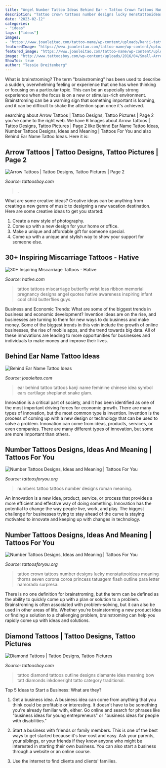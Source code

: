 ```yaml
---
title: "Angel Number Tattoo Ideas Behind Ear ~ Tattoo Crown Tattoos Number Designs Lucky Menstattooideas Meaning Thorns Seven Corona Coroa Princess Tatuagem Flash Outline Para Letter Namorado Surpresa"
description: "Tattoo crown tattoos number designs lucky menstattooideas meaning thorns seven corona coroa princess tatuagem flash outline para letter namorado surpresa"
date: "2023-02-12"
categories:
- "ideas"
tags: ["ideas"]
images:
- "https://www.joaoleitao.com/tattoo-name/wp-content/uploads/kanji-tattoo-idea-behind-ear.jpg"
featuredImage: "https://www.joaoleitao.com/tattoo-name/wp-content/uploads/kanji-tattoo-idea-behind-ear.jpg"
featured_image: "https://www.joaoleitao.com/tattoo-name/wp-content/uploads/kanji-tattoo-idea-behind-ear.jpg"
image: "http://www.tattoosboy.com/wp-content/uploads/2016/04/Small-Arrow-Tattoo-TB1456.jpg"
ShowToc: true
author: "Tessie Breitenberg"
---
```



What is brainstroming?
The term "brainstroming" has been used to describe a sudden, overwhelming feeling or experience that one has when thinking or focusing on a particular topic. This can be an especially strong experience when the focus is on a new or stimulus-rich environment. Brainstroming can be a warning sign that something important is looming, and it can be difficult to shake the attention span once it's achieved.

	

		
searching about Arrow Tattoos | Tattoo Designs, Tattoo Pictures | Page 2 you've came to the right web. We have 6 Images about Arrow Tattoos | Tattoo Designs, Tattoo Pictures | Page 2 like Behind Ear Name Tattoo Ideas, Number Tattoos Designs, Ideas and Meaning | Tattoos For You and also Behind Ear Name Tattoo Ideas. Here it is:
		
    
## Arrow Tattoos | Tattoo Designs, Tattoo Pictures | Page 2

<img loading=lazy src="http://www.tattoosboy.com/wp-content/uploads/2016/04/Small-Arrow-Tattoo-TB1456.jpg" onerror="this.onerror=null;this.src='https://tse2.mm.bing.net/th?id=OIP.fnPEn5KaNKHj_MgMqGcuGwHaMW&amp;pid=15.1';" alt="Arrow Tattoos | Tattoo Designs, Tattoo Pictures | Page 2">

_Source: tattoosboy.com_

>. 

	

What are some creative ideas?
Creative ideas can be anything from creating a new genre of music to designing a new vacation destination. Here are some creative ideas to get you started: 
1. Create a new style of photography.
2. Come up with a new design for your home or office.
3. Make a unique and affordable gift for someone special.
4. Come up with a unique and stylish way to show your support for someone else.

    
## 30+ Inspiring Miscarriage Tattoos - Hative

<img loading=lazy src="http://hative.com/wp-content/uploads/2014/04/miscarriage-tattoos/15-wrist-tattoo-for-ribbon-butterfly.jpg" onerror="this.onerror=null;this.src='https://tse3.mm.bing.net/th?id=OIP.t3bjXLqDxMl5-uo1fAI64gHaJ4&amp;pid=15.1';" alt="30+ Inspiring Miscarriage Tattoos - Hative">

_Source: hative.com_

>tattoo tattoos miscarriage butterfly wrist loss ribbon memorial pregnancy designs angel quotes hative awareness inspiring infant cool child butterflies guys. 

	

Business and Economic Trends: What are some of the biggest trends in business and economic development?
Invention ideas are on the rise, and businesses are turning to them for new ways to do business and make money. Some of the biggest trends in this vein include the growth of online businesses, the rise of mobile apps, and the trend towards big data. All of these innovations are leading to more opportunities for businesses and individuals to make money and improve their lives.

    
## Behind Ear Name Tattoo Ideas

<img loading=lazy src="https://www.joaoleitao.com/tattoo-name/wp-content/uploads/kanji-tattoo-idea-behind-ear.jpg" onerror="this.onerror=null;this.src='https://tse2.mm.bing.net/th?id=OIP.9GR7V6Q6DfuFrkAU5xU41gHaJ6&amp;pid=15.1';" alt="Behind Ear Name Tattoo Ideas">

_Source: joaoleitao.com_

>ear behind tattoo tattoos kanji name feminine chinese idea symbol ears cartilage sheplanet snake glam. 

	

Innovation is a critical part of society, and it has been identified as one of the most important driving forces for economic growth. There are many types of innovation, but the most common type is invention. Invention is the process of coming up with a new design or technology that can be used to solve a problem. Innovation can come from ideas, products, services, or even companies. There are many different types of innovation, but some are more important than others.

    
## Number Tattoos Designs, Ideas And Meaning | Tattoos For You

<img loading=lazy src="https://www.tattoosforyou.org/wp-content/uploads/2016/03/Roman-Numbers-Tattoo.jpg" onerror="this.onerror=null;this.src='https://tse1.mm.bing.net/th?id=OIP.Oe7Tt3ancm8VMvBVF0UU3AHaJ4&amp;pid=15.1';" alt="Number Tattoos Designs, Ideas and Meaning | Tattoos For You">

_Source: tattoosforyou.org_

>numbers tattoo tattoos number designs roman meaning. 

	

An innovation is a new idea, product, service, or process that provides a more efficient and effective way of doing something. Innovation has the potential to change the way people live, work, and play. The biggest challenge for businesses trying to stay ahead of the curve is staying motivated to innovate and keeping up with changes in technology.

    
## Number Tattoos Designs, Ideas And Meaning | Tattoos For You

<img loading=lazy src="https://www.tattoosforyou.org/wp-content/uploads/2016/03/Tattoo-Number.jpg" onerror="this.onerror=null;this.src='https://tse4.mm.bing.net/th?id=OIP.GB72E1Ol1iyYS77LNkjtcAHaLH&amp;pid=15.1';" alt="Number Tattoos Designs, Ideas and Meaning | Tattoos For You">

_Source: tattoosforyou.org_

>tattoo crown tattoos number designs lucky menstattooideas meaning thorns seven corona coroa princess tatuagem flash outline para letter namorado surpresa. 

	

There is no one definition for brainstroming, but the term can be defined as the ability to quickly come up with a plan or solution to a problem. Brainstroming is often associated with problem-solving, but it can also be used in other areas of life. Whether you’re brainstorming a new product idea or finding a solution to a challenging problem, brainstroming can help you rapidly come up with ideas and solutions.

    
## Diamond Tattoos | Tattoo Designs, Tattoo Pictures

<img loading=lazy src="http://www.tattoosboy.com/wp-content/uploads/2016/03/Outline-Diamond-Tattoo-Design-TB1117.jpg" onerror="this.onerror=null;this.src='https://tse4.mm.bing.net/th?id=OIP.75R-4d8M3E1p8G8VEEBcXwHaJ4&amp;pid=15.1';" alt="Diamond Tattoos | Tattoo Designs, Tattoo Pictures">

_Source: tattoosboy.com_

>tattoo diamond tattoos outline designs diamante idea meaning bow tatt diamonds inkdoneright tatto category traditional. 

	

Top 5 Ideas to Start a Business: What are they?
1. Get a business idea. A business idea can come from anything that you think could be profitable or interesting. It doesn't have to be something you're already familiar with, either. Go online and search for phrases like "business ideas for young entrepreneurs" or "business ideas for people with disabilities."
2. Start a business with friends or family members. This is one of the best ways to get started because it's low-cost and easy. Ask your parents, your siblings, or your friends if they know anyone who might be interested in starting their own business. You can also start a business through a website or an online course.

3. Use the internet to find clients and clients' families.

